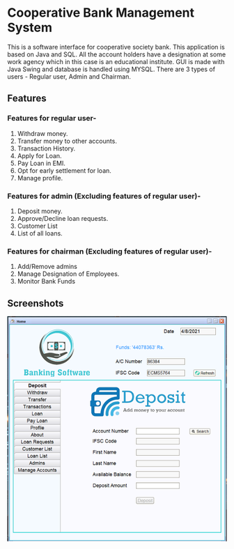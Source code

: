 # Cooperative Bank Management System

This is a software interface for cooperative society bank. This application is based on Java and SQL.
All the account holders have a designation at some work agency which in this case is an educational institute.
GUI is made with Java Swing and database is handled using MYSQL.
There are 3 types of users - Regular user, Admin and Chairman.  

## Features

### Features for regular user- 
1. Withdraw money.
2. Transfer money to other accounts.
3. Transaction History.
4. Apply for Loan.
5. Pay Loan in EMI.
6. Opt for early settlement for loan.
7. Manage profile.

### Features for admin (Excluding features of regular user)- 
1. Deposit money.
2. Approve/Decline loan requests.
3. Customer List
4. List of all loans.

### Features for chairman (Excluding features of regular user)-
1. Add/Remove admins
2. Manage Designation of Employees.
3. Monitor Bank Funds

## Screenshots
![alt text](https://github.com/SaurabhParate04/Cooperative_Bank_Management_System/blob/master/Images/2.png)
